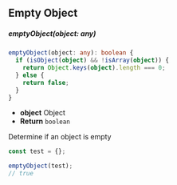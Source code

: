 ## Empty Object

##### emptyObject(object: any)

```typescript
emptyObject(object: any): boolean {
  if (isObject(object) && !isArray(object)) {
    return Object.keys(object).length === 0;
  } else {
    return false;
  }
}
```

- **object** Object
- **Return** `boolean`

Determine if an object is empty

``` typescript
const test = {};

emptyObject(test); 
// true
```